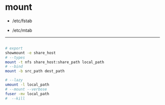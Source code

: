 # mount



- /etc/fstab


- /etc/mtab


---

```sh

# export
showmount -e share_host
# --types
mount -t nfs share_host:share_path local_path
# --bind
mount -b src_path dest_path

# --lazy
umount -l local_path
# --mount --verbose
fuser -mv local_path
#  --kill

```
